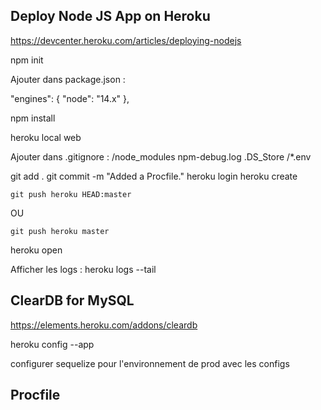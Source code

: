 




## Deploy Node JS App on Heroku
https://devcenter.heroku.com/articles/deploying-nodejs


npm init

Ajouter dans package.json :

"engines": {
    "node": "14.x"
  },

npm install

heroku local web

Ajouter dans .gitignore : 
/node_modules
npm-debug.log
.DS_Store
/*.env

git add .
git commit -m "Added a Procfile."
heroku login
heroku create

`git push heroku HEAD:master` 

OU

`git push heroku master`

heroku open

Afficher les logs : 
heroku logs --tail


## ClearDB for MySQL
https://elements.heroku.com/addons/cleardb

heroku config --app <YOUR-APP-NAME>

configurer sequelize pour l'environnement de prod avec les configs

## Procfile